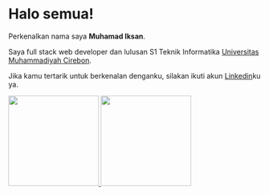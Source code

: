 # Halo semua! 

Perkenalkan nama saya **Muhamad Iksan**.

Saya full stack web developer dan lulusan S1 Teknik Informatika [Universitas Muhammadiyah Cirebon](https://www.umc.ac.id/).

Jika kamu tertarik untuk berkenalan denganku, silakan ikuti akun [Linkedin](https://www.linkedin.com/in/muhamad-iksan-6a9a88232/)ku ya.

<p align="left">
<a href="https://github.com/MuhamadIksan123">
  <img height="180em" src="https://github-readme-stats-eight-theta.vercel.app/api?username=MuhamadIksan123&show_icons=true&theme=algolia&include_all_commits=true&count_private=true"/>
  <img height="180em" src="https://github-readme-stats-eight-theta.vercel.app/api/top-langs/?username=MuhamadIksan123&layout=compact&langs_count=8&theme=algolia"/>
</a>
</p>
